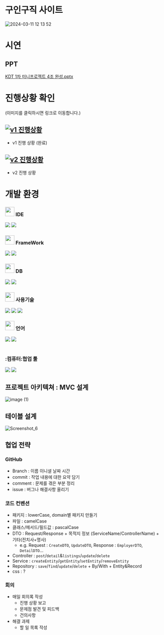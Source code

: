 # 구인구직 사이트
![2024-03-11 12 13 52](https://github.com/9oj0e/project-job-plan/assets/126438339/f0b0e1f1-e70d-462f-bf9f-c3fdc937c9d3)

# 시연
## PPT
[KDT 1차 미니프로젝트 4조 완성.pptx](https://github.com/9oj0e/project-job-plan/files/14553267/KDT.1.4.pptx)

# 진행상황 확인
(이미지를 클릭하시면 링크로 이동합니다.)
## [![v1 진행상황](https://github.com/9oj0e/project-job-plan/assets/126438339/f0b0e1f1-e70d-462f-bf9f-c3fdc937c9d3)](https://j0jh96.notion.site/v1-9ae1b6a3045d4d6cad3f35c540a660f0?pvs=74)
- v1 진행 상황 (완료)
## [![v2 진행상황](https://github.com/9oj0e/project-job-plan/assets/126438339/f0b0e1f1-e70d-462f-bf9f-c3fdc937c9d3)](https://j0jh96.notion.site/v2-264b24171b3848efa0279038d7a18528?pvs=25)
- v2 진행 상황

# 개발 환경
<span>
 <h3><img src="https://raw.githubusercontent.com/Tarikul-Islam-Anik/Animated-Fluent-Emojis/master/Emojis/Hand%20gestures/Eyes.png" width=30" /> IDE</h3>
 <img src="https://img.shields.io/badge/IntelliJ_IDEA-000000.svg?style=for-the-badge&logo=intellij-idea&logoColor=white"/>
<img src="https://img.shields.io/badge/Visual_Studio_Code-0078D4?style=for-the-badge&logo=visual%20studio%20code&logoColor=white"/>
  <h3><img src="https://raw.githubusercontent.com/Tarikul-Islam-Anik/Animated-Fluent-Emojis/master/Emojis/Hand%20gestures/Eyes.png" width=30" /> FrameWork</h3>
 <img src="https://img.shields.io/badge/Springboot-6DB33F?style=for-the-badge&logo=springboot&logoColor=white"/>
 <img src="https://img.shields.io/badge/BootStrap-8A2BE2?style=for-the-badge&logo=BootStrap&logoColor=white"/>
  <h3><img src="https://raw.githubusercontent.com/Tarikul-Islam-Anik/Animated-Fluent-Emojis/master/Emojis/Hand%20gestures/Eyes.png" width=30" /> DB</h3>
   <img src="https://img.shields.io/badge/H2-FFA500?style=for-the-badge&logo=H2&logoColor=white"/>
   <img src="https://img.shields.io/badge/MySQL-005C84?style=for-the-badge&logo=mysql&logoColor=white"/>
  <h3><img src="https://raw.githubusercontent.com/Tarikul-Islam-Anik/Animated-Fluent-Emojis/master/Emojis/Hand%20gestures/Eyes.png" width=30" /> 사용기술</h3>
  <img src="https://img.shields.io/badge/HTML5-E34F26?style=for-the-badge&logo=html5&logoColor=white"/>
<img src="https://img.shields.io/badge/CSS3-1572B6?style=for-the-badge&logo=css3&logoColor=white"/>
<img src="https://img.shields.io/badge/mustache-F7DF1E?style=for-the-badge&logo=Mustache&logoColor=white"/>
  <h3><img src="https://raw.githubusercontent.com/Tarikul-Islam-Anik/Animated-Fluent-Emojis/master/Emojis/Hand%20gestures/Eyes.png" width=30" /> 언어</h3>
  <img src="https://img.shields.io/badge/Java-ED8B00?style=for-the-badge&logo=openjdk&logoColor=white"/>
  <img src="https://img.shields.io/badge/JavaScript-F7DF1E?style=for-the-badge&logo=JavaScript&logoColor=white"/>
 </span>
 <br>
  <br>
  <span>
 <h3>:컴퓨터:협업 툴</h3>
<img src="https://img.shields.io/badge/GIT-E44C30?style=for-the-badge&logo=git&logoColor=white"/>
<img src="https://img.shields.io/badge/GitHub-100000?style=for-the-badge&logo=github&logoColor=white"/>
</span>
<br>

## 프로젝트 아키텍쳐 : MVC 설계

![image (1)](https://github.com/9oj0e/project-job-plan/assets/153602328/4a1059d5-6080-4683-921d-bd0a92a4197f)


## 테이블 설계
![Screenshot_6](https://github.com/9oj0e/project-job-plan/assets/153602328/09a3287a-b0d2-48da-960a-96ddb952d411)

## 협업 전략
### GitHub
- Branch : 이름 이니셜 날짜 시간
- commit : 작업 내용에 대한 요약 담기
- comment : 문제를 겪은 부분 정리
- issue : 버그나 해결사항 올리기
### 코드 컨벤션
- 패키지 : lowerCase, domain별 패키지 만들기
- 파일 : camelCase
- 클래스/메서드/필드값 : pascalCase
- DTO : Request/Response + 목적지 정보 (ServiceName/ControllerName) + 기타(전치사+명사)
  - e.g. Request : `CreateDTO`, `UpdateDTO`, Response : `EmployerDTO`, `DetailDTO`...
- Controller : `post`/`detail`&`listings`/`update`/`delete`
- Service : `createEntity`/`getEntity`/`setEntity`/`removeEntity`
- Repository : `save`/`find`/`update`/`delete` + By/With + Entity&Record
- css : ?
### 회의
- 매일 회의록 작성
  - 진행 상황 보고
  - 문제점 발견 및 피드백
  - 건의사항
- 해결 과제
  - 할 일 목록 작성
